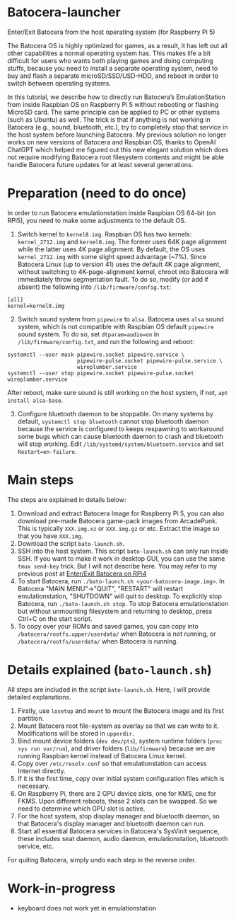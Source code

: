 # Batocera-launcher
Enter/Exit Batocera from the host operating system (for Raspberry Pi 5)

The Batocera OS is highly optimized for games, as a result, it has left out all other capabilities a normal operating system has. This makes life a bit difficult for users who wants both playing games and doing computing stuffs, because you need to install a separate operating system, need to buy and flash a separate microSD/SSD/USD-HDD, and reboot in order to switch between operating systems.

In this tutorial, we describe how to directly run Batocera’s EmulationStation from inside Raspbian OS on Raspberry Pi 5 without rebooting or flashing MicroSD card. The same principle can be applied to PC or other systems (such as Ubuntu) as well. The trick is that if anything is not working in Batocera (e.g., sound, bluetooth, etc.), try to completely stop that service in the host system before launching Batocera. My previous solution no longer works on new versions of Batocera and Raspbian OS, thanks to OpenAI ChatGPT which helped me figured out this new elegant solution which does not require modifying Batocera root filesystem contents and might be able handle Batocera future updates for at least several generations.

# Preparation (need to do once)
In order to run Batocera emulationstation inside Raspbian OS 64-bit (on RPi5), you need to make some adjustments to the default OS.
1. Switch kernel to `kernel8.img`. Raspbian OS has two kernels: `kernel_2712.img` and `kernel8.img`. The former uses 64K page alignment while the latter uses 4K page alignment. By default, the OS uses `kernel_2712.img` with some slight speed advantage (~7%). Since Batocera Linux (up to version 41) uses the default 4K page alignment, without switching to 4K-page-alignment kernel, chroot into Batocera will immediately throw segmentation fault. To do so, modify (or add if absent) the following into `/lib/firmware/config.txt`:
```
[all]             
kernel=kernel8.img
```

2. Switch sound system from `pipewire` to `alsa`. Batocera uses `alsa` sound system, which is not compatible with Raspbian OS default `pipewire` sound system. To do so, set `dtparam=audio=on` in `/lib/firmware/config.txt`, and run the following and reboot:
```
systemctl --user mask pipewire.socket pipewire.service \
                      pipewire-pulse.socket pipewire-pulse.service \
                      wireplumber.service
systemctl --user stop pipewire.socket pipewire-pulse.socket wireplumber.service
```
After reboot, make sure sound is still working on the host system, if not, `apt install alsa-base`.

3. Configure bluetooth daemon to be stoppable. On many systems by default, `systemctl stop bluetooth` cannot stop bluetooth daemon because the service is configured to keeps respawning to workaround some bugs which can cause bluetooth daemon to crash and bluetooth will stop working. Edit `/lib/systemd/system/bluetooth.service` and set `Restart=on-failure`.

# Main steps
The steps are explained in details below:
1. Download and extract Batocera Image for Raspberry Pi 5, you can also download pre-made Batocera game-pack images from ArcadePunk. This is typically `XXX.img.xz` or `XXX.img.gz` or etc. Extract the image so that you have `XXX.img`.
2. Download the script `bato-launch.sh`.
3. SSH into the host system. This script `bato-launch.sh` can only run inside SSH. If you want to make it work in desktop GUI, you can use the same `tmux send-key` trick. But I will not describe here. You may refer to my previous post at [Enter/Exit Batocera on RPi4](https://forum.batocera.org/d/6862-tutorial-enterexit-batocera-from-raspbian-os-on-raspberry-pi-4)
4. To start Batocera, run `./bato-launch.sh <your-batocera-image.img>`. In Batocera "MAIN MENU"->"QUIT", "RESTART" will restart emulationstation, "SHUTDOWN" will quit to desktop. To explicitly stop Batocera, run `./bato-launch.sh stop`. To stop Batocera emulationstation but without unmounting filesystem and returning to desktop, press Ctrl+C on the start script.
5. To copy over your ROMs and saved games, you can copy into `/batocera/rootfs.upper/userdata/` when Batocera is not running, or `/batocera/rootfs/userdata/` when Batocera is running.

# Details explained (`bato-launch.sh`)
All steps are included in the script `bato-launch.sh`. Here, I will provide detailed explanations.
1. Firstly, use `losetup` and `mount` to mount the Batocera image and its first partition.
2. Mount Batocera root file-system as overlay so that we can write to it. Modifications will be stored in `upperdir`.
3. Bind mount device folders (`dev dev/pts`), system runtime folders (`proc sys run var/run`), and driver folders (`lib/firmware`) because we are running Raspbian kernel instead of Batocera Linux kernel.
4. Copy over `/etc/resolv.conf` so that emulationstation can access Internet directly.
5. If it is the first time, copy over initial system configuration files which is necessary.
6. On Raspberry Pi, there are 2 GPU device slots, one for KMS, one for FKMS. Upon different reboots, these 2 slots can be swapped. So we need to determine which GPU slot is active.
7. For the host system, stop display manager and bluetooth daemon, so that Batocera's display manager and bluetooth daemon can run.
8. Start all essential Batocera services in Batocera's SysVinit sequence, these includes seat daemon, audio daemon, emulationstation, bluetooth service, etc.

For quiting Batocera, simply undo each step in the reverse order.

# Work-in-progress
- keyboard does not work yet in emulationstation